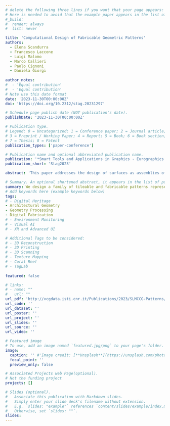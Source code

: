 ```yaml
---
# delete the following three lines if you want that your page appears:
# Here is needed to avoid that the example paper appears in the list of publications
#_build:
#  render: always
#  list: never

title: 'Computational Design of Fabricable Geometric Patterns'
authors:
  - Elena Scandurra
  - Francesco Laccone
  - Luigi Malomo
  - Marco Callieri
  - Paolo Cignoni
  - Daniela Giorgi
  
author_notes:
#  - 'Equal contribution'
#  - 'Equal contribution'
# Note use this date format
date: '2023-11-30T00:00:00Z'
doi: 'https://doi.org/10.2312/stag.20231297'

# Schedule page publish date (NOT publication's date).
publishDate: '2023-11-30T00:00:00Z'

# Publication type.
# Legend: 0 = Uncategorized; 1 = Conference paper; 2 = Journal article;
# 3 = Preprint / Working Paper; 4 = Report; 5 = Book; 6 = Book section;
# 7 = Thesis; 8 = Patent
publication_types: ['paper-conference']

# Publication name and optional abbreviated publication name.
publication: '*Smart Tools and Applications in Graphics - Eurographics Italian Chapter Conference*'
publication_short: 'Stag2023'

abstract: 'This paper addresses the design of surfaces as assemblies of geometric patterns with predictable performance in response to mechanical stimuli. We design a family of tileable and fabricable patterns represented as triangle meshes, which can be assembled for creating surface tessellations. First, a regular recursive subdivision of the planar space generates different geometric configurations for candidate patterns, having interesting and varied aesthetic properties. Then, a refinement step addresses manufacturability by solving for non-manifold configurations and sharp angles which would produce disconnected or fragile patterns. We simulate our patterns to evaluate their mechanical response when loaded in different scenarios targeting out-of-plane bending. Through a simple browsing interface, we show that our patterns span a variety of different bending behaviors. The result is a library of patterns with varied aesthetics and predefined mechanical behavior, to use for the direct design of mechanical metamaterials. To assess the feasibility of our approach, we show a pair of fabricated 3D objects with different curvatures.'

# Summary. An optional shortened abstract, it appears in the list of publications.
summary: We design a family of tileable and fabricable patterns represented as triangle meshes, which can be assembled for creating surface tessellations.
# Add keywords here (example keywords below)
tags:
# - Digital Heritage 
- Architectural Geometry
- Geometry Processing 
- Digital Fabrication
# - Environment Monitoring
# - Visual AI
# - XR and Advanced UI

# Additional Tags to be considered: 
# - 3D Reconstruction
# - 3D Printing
# - 3D Scanning
# - Texture Mapping
# - Coral Reef
# - TagLab
 
featured: false

# links:
# - name: ""
#   url: ""
url_pdf: 'http://vcgdata.isti.cnr.it/Publications/2023/SLMCCG-Patterns/ScandurraEtAl_Stag23.pdf'
url_code: ''
url_dataset: ''
url_poster: ''
url_project: ''
url_slides: ''
url_source: ''
url_video: ''

# Featured image
# To use, add an image named `featured.jpg/png` to your page's folder.
image:
  caption: '' #'Image credit: [**Unsplash**](https://unsplash.com/photos/jdD8gXaTZsc)'
  focal_point: ''
  preview_only: false

# Associated Projects web Page(optional).
# Not the funding project
projects: []

# Slides (optional).
#   Associate this publication with Markdown slides.
#   Simply enter your slide deck's filename without extension.
#   E.g. `slides: "example"` references `content/slides/example/index.md`.
#   Otherwise, set `slides: ""`.
slides:
---
```

<!-- Supplementary notes can be added here, including [code and math](https://wowchemy.com/docs/content/writing-markdown-latex/). -->
